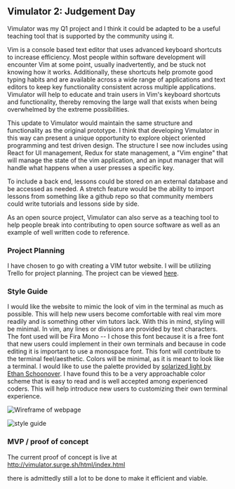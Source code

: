 ## Vimulator 2: Judgement Day
Vimulator was my Q1 project and I think it could be adapted to be a useful teaching tool that is supported by the community using it.

Vim is a console based text editor that uses advanced keyboard shortcuts to increase efficiency. Most people within software development will encounter Vim at some point, usually inadvertently, and be stuck not knowing how it works. Additionally, these shortcuts help promote good typing habits and are available across a wide range of applications and text editors to keep key functionality consistent across multiple applications. Vimulator will help to educate and train users in Vim's keyboard shortcuts and functionality, thereby removing the large wall that exists when being overwhelmed by the extreme possibilities.

This update to Vimulator would maintain the same structure and functionality as the original prototype. I think that developing Vimulator in this way can present a unique opportunity to explore object oriented programming and test driven design. The structure I see now includes using React for UI management, Redux for state management, a "Vim engine" that will manage the state of the vim application, and an input manager that will handle what happens when a user presses a specific key.

To include a back end, lessons could be stored on an external database and be accessed as needed. A stretch feature would be the ability to import lessons from something like a github repo so that community members could write tutorials and lessons side by side.

As an open source project, Vimulator can also serve as a teaching tool to help people break into contributing to open source software as well as an example of well written code to reference.

### Project Planning

I have chosen to go with creating a VIM tutor website. I will be utilizing Trello for project planning. The project can be viewed [here](https://trello.com/b/fip80Dmf/q1-proj-vimdicator).

### Style Guide

I would like the website to mimic the look of vim in the terminal as much as possible. This will help new users become comfortable with real vim more readily and is something other vim tutors lack. With this in mind, styling will be minimal. In vim, any lines or divisions are provided by text characters. The font used will be Fira Mono -- I chose this font because it is a free font that new users could implement in their own terminals and because in code editing it is important to use a monospace font. This font will contribute to the terminal feel/aesthetic. Colors will be minimal, as it is meant to look like a terminal. I would like to use the palette provided by [solarized light by Ethan Schoonover](https://ethanschoonover.com/solarized/). I have found this to be a very approachable color scheme that is easy to read and is well accepted among experienced coders. This will help introduce new users to customizing their own terminal experience.

![Wireframe of webpage](https://image.ibb.co/jRO8L0/vim-wireframe.png)

![style guide](https://vectr.com/tmp/b75ezVFRh/c49lkfH0h.png?width=640&height=640&select=c49lkfH0hpage0)


### MVP / proof of concept

The current proof of concept is live at http://vimulator.surge.sh/html/index.html

there is admittedly still a lot to be done to make it efficient and viable.
